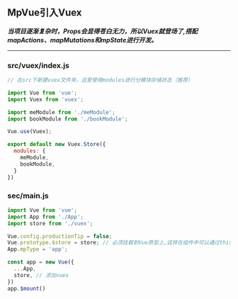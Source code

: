 ## MpVue引入Vuex
***当项目逐渐复杂时，Props会显得苍白无力，所以Vuex就登场了,搭配mapActions、mapMutations和mpState进行开发。***
<hr/>

### src/vuex/index.js

```js
// 在src下新建vuex文件夹，这里使用modules进行分模块存储状态（推荐）

import Vue from 'vue';
import Vuex from 'vuex';

import meModule from './meModule';
import bookModule from './bookModule';

Vue.use(Vuex);

export default new Vuex.Store({
  modules: {
    meModule,
    bookModule,
  }
})
```


### sec/main.js

```js
import Vue from 'vue';
import App from './App';
import store from './vuex';

Vue.config.productionTip = false;
Vue.prototype.$store = store; // 必须挂载到Vue原型上,这样在组件中可以通过this（Vue实例）直接调用
App.mpType = 'app';

const app = new Vue({
  ...App,
  store, // 添加vuex
})
app.$mount()
```